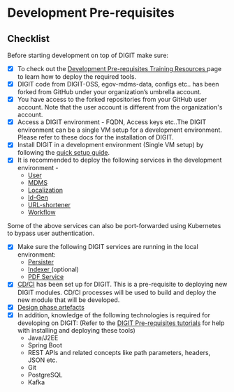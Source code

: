# Development Pre-requisites

## Checklist

Before starting development on top of DIGIT make sure:&#x20;

* [x] To check out the [Development Pre-requisites Training Resources ](../../pre-requisites-training-resources.md#backend-pre-requisites-tutorials)page to learn how to deploy the required tools.
* [x] DIGIT code from DIGIT-OSS, egov-mdms-data, configs etc.. has been forked from GitHub under your organization’s umbrella account.&#x20;
* [x] You have access to the forked repositories from your GitHub user account. Note that the user account is different from the organization's account.&#x20;
* [x] Access a DIGIT environment - FQDN, Access keys etc..The DIGIT environment can be a single VM setup for a development environment. Please refer to these docs for the installation of DIGIT.&#x20;
* [x] Install DIGIT in a development environment (Single VM setup) by following the [quick setup guide](https://core.digit.org/guides/installation-guide/quick-setup).&#x20;
* [x] It is recommended to deploy the following services in the development environment -
  * [User](../../../../platform/core-services/user/)
  * [MDMS](../../../../platform/core-services/mdms-v2-master-data-management-service/mdms-master-data-management-service/)
  * [Localization](../../../../platform/core-services/location.md)
  * [Id-Gen](../../../../platform/core-services/id-generation-service.md)
  * [URL-shortener](../../../../platform/core-services/url-shortening-service.md)
  * [Workflow](../../../../platform/core-services/workflow/)

Some of the above services can also be port-forwarded using Kubernetes to bypass user authentication.

* [x] Make sure the following DIGIT services are running in the local environment:
  * [Persister](../../../../platform/core-services/persister-service/)
  * [Indexer ](../../../../platform/core-services/indexer-service/)(optional)
  * [PDF Service](../../../../platform/core-services/pdf-generation-service.md)
* [x] [CD/CI](../../../../guides/installation-guide/infrastructure-setup/ci-cd-set-up/) has been set up for DIGIT. This is a pre-requisite to deploying new DIGIT modules. CD/CI processes will be used to build and deploy the new module that will be developed.&#x20;
* [x] [Design phase artefacts](design-inputs/)
* [x] In addition, knowledge of the following technologies is required for developing on DIGIT: (Refer to the [DIGIT Pre-requisites tutorials](development-pre-requisites.md#digit-pre-requisites-tutorials) for help with installing and deploying these tools)
  * Java/J2EE
  * Spring Boot
  * REST APIs and related concepts like path parameters, headers, JSON etc.
  * Git
  * PostgreSQL
  * Kafka
